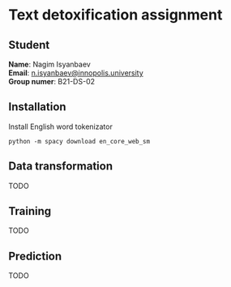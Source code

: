 # Text detoxification assignment
## Student
**Name**: Nagim Isyanbaev
<br/>
**Email**: n.isyanbaev@innopolis.university
<br/>
**Group numer**: B21-DS-02
## Installation
Install English word tokenizator
```
python -m spacy download en_core_web_sm
```
## Data transformation
TODO
## Training
TODO
## Prediction
TODO